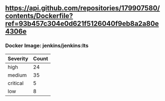## https://api.github.com/repositories/179907580/contents/Dockerfile?ref=93b457c304e0d621f5126040f9eb8a2a80e4306e

### Docker Image: jenkins/jenkins:lts
| Severity | Count |
|----------|-------|
| high | 24 |
| medium | 35 |
| critical | 5 |
| low | 8 |